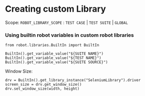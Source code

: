 # Creating custom Library 

Scope: `ROBOT_LIBRARY_SCOPE` : `TEST CASE` | `TEST SUITE` | `GLOBAL`

### Using builtin robot variables in custom robot libraries 

```
from robot.libraries.BuiltIn import BuiltIn

BuiltIn().get_variable_value("${SUITE NAME}")
BuiltIn().get_variable_value("${TEST NAME}")
BuiltIn().get_variable_value("${SUITE SOURCE}")
```

Window Size:
```
drv = BuiltIn().get_library_instance("SeleniumLibrary").driver
screen_size = drv.get_window_size()
drv.set_window_size(width, height)
```
